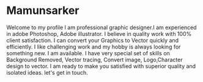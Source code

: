 # Mamunsarker
Welcome to my profile I am professional graphic designer.I am experienced in adobe Photoshop, Adobe illustrator. I believe in quality work with 100% client satisfaction. I can convert your Graphics to Vector quickly and efficiently. I like challenging work and my hobby is always looking for something new. I am available. I have very special set of skills on Background Removed, Vector tracing, Convert image, Logo,Character design to vector. I am ready to make you satisfied with superior quality and isolated ideas. let's get in touch.
